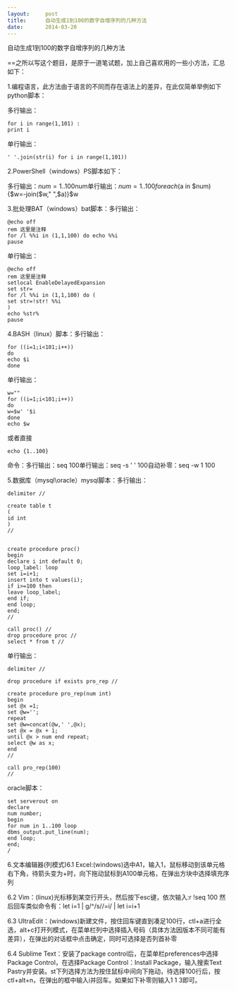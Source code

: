 ```yaml
---
layout:     post
title:      自动生成1到100的数字自增序列的几种方法
date:       2014-03-20
---
```

自动生成1到100的数字自增序列的几种方法

==之所以写这个题目，是原于一道笔试题，加上自己喜欢用的一些小方法，汇总如下：

1.编程语言，此方法由于语言的不同而存在语法上的差异，在此仅简单举例如下python脚本：

多行输出：

```
for i in range(1,101) :
print i
```

单行输出：

```
' '.join(str(i) for i in range(1,101))
```

2.PowerShell（windows）PS脚本如下：

多行输出：$num=1..100$num单行输出：$num=1..100foreach ($a in $num) {$w=-join($w," ",$a)}$w

3.批处理BAT（windows）bat脚本：多行输出：

```
@echo off
rem 这里是注释
for /l %%i in (1,1,100) do echo %%i
pause
```

单行输出：

```
@echo off
rem 这里是注释
setlocal EnableDelayedExpansion 
set str=
for /l %%i in (1,1,100) do (
set str=!str! %%i
)
echo %str%
pause
```

4.BASH（linux）脚本：多行输出：

```
for ((i=1;i<101;i++))
do
echo $i
done
```

单行输出：

```
w=""
for ((i=1;i<101;i++))
do
w=$w' '$i
done
echo $w
```

或者直接

```
echo {1..100}
```

命令：多行输出：seq 100单行输出：seq -s ' ' 100自动补零：seq -w 1 100

5.数据库（mysql\oracle）mysql脚本：多行输出：

```
delimiter //

create table t
( 
id int
)
//


create procedure proc()
begin
declare i int default 0;
loop_label: loop
set i=i+1;
insert into t values(i);
if i>=100 then
leave loop_label;
end if;
end loop;
end;
//

call proc() //
drop procedure proc //
select * from t //
```

单行输出：

```
delimiter //

drop procedure if exists pro_rep //

create procedure pro_rep(num int) 
begin 
set @x =1;
set @w='';
repeat 
set @w=concat(@w,' ',@x); 
set @x = @x + 1; 
until @x > num end repeat;
select @w as x;
end
//

call pro_rep(100)
//
```

oracle脚本：

```
set serverout on
declare
num number;
begin
for num in 1..100 loop
dbms_output.put_line(num);
end loop;
end;
/
```

6.文本编辑器(列模式)6.1 Excel:(windows)选中A1，输入1，鼠标移动到该单元格右下角，待箭头变为+时，向下拖动鼠标到A100单元格，在弹出方块中选择填充序列

6.2 Vim：(linux)光标移到某空行开头，然后按下esc键，依次输入:r !seq 100  然后回车类似命令有：let i=1 | g/^/s//\=i/ | let i=i+1

6.3 UltraEdit：(windows)新建文件，按住回车键直到凑足100行，ctl+a进行全选，alt+c打开列模式，在菜单栏列中选择插入号码（具体方法因版本不同可能有差异），在弹出的对话框中点击确定，同时可选择是否列首补零

6.4 Sublime Text：安装了package control后，在菜单栏preferences中选择Package Control，在选择Package Control：Install Package，输入搜索Text Pastry并安装。st下列选择方法为按住鼠标中间向下拖动，待选择100行后，按ctl+alt+n，在弹出的框中输入i并回车。如果如下补零则输入1 1 3即可。
